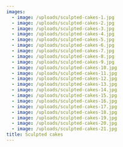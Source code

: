 ```yaml
---
images:
  - image: /uploads/sculpted-cakes-1.jpg
  - image: /uploads/sculpted-cakes-2.jpg
  - image: /uploads/sculpted-cakes-3.jpg
  - image: /uploads/sculpted-cakes-4.jpg
  - image: /uploads/sculpted-cakes-5.jpg
  - image: /uploads/sculpted-cakes-6.jpg
  - image: /uploads/sculpted-cakes-7.jpg
  - image: /uploads/sculpted-cakes-8.jpg
  - image: /uploads/sculpted-cakes-9.jpg
  - image: /uploads/sculpted-cakes-10.jpg
  - image: /uploads/sculpted-cakes-11.jpg
  - image: /uploads/sculpted-cakes-12.jpg
  - image: /uploads/sculpted-cakes-13.jpg
  - image: /uploads/sculpted-cakes-14.jpg
  - image: /uploads/sculpted-cakes-15.jpg
  - image: /uploads/sculpted-cakes-16.jpg
  - image: /uploads/sculpted-cakes-17.jpg
  - image: /uploads/sculpted-cakes-18.jpg
  - image: /uploads/sculpted-cakes-19.jpg
  - image: /uploads/sculpted-cakes-20.jpg
  - image: /uploads/sculpted-cakes-21.jpg
title: Sculpted cakes
---
```


